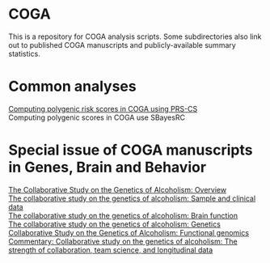 # COGA
This is a repository for COGA analysis scripts. Some subdirectories also link out to published COGA manuscripts and publicly-available summary statistics.

# Common analyses
[Computing polygenic risk scores in COGA using PRS-CS](https://github.com/emmacj/COGA/blob/main/PRS-CS_tutorial)  
Computing polygenic scores in COGA use SBayesRC

# Special issue of COGA manuscripts in Genes, Brain and Behavior
[The Collaborative Study on the Genetics of Alcoholism: Overview](https://onlinelibrary.wiley.com/doi/10.1111/gbb.12864)  
[The collaborative study on the genetics of alcoholism: Sample and clinical data](https://onlinelibrary.wiley.com/doi/10.1111/gbb.12860)  
[The collaborative study on the genetics of alcoholism: Brain function](https://onlinelibrary.wiley.com/doi/10.1111/gbb.12862)  
[The collaborative study on the genetics of alcoholism: Genetics](https://onlinelibrary.wiley.com/doi/10.1111/gbb.12856)  
[Collaborative Study on the Genetics of Alcoholism: Functional genomics](https://onlinelibrary.wiley.com/doi/10.1111/gbb.12855)  
[Commentary: Collaborative study on the genetics of alcoholism: The strength of collaboration, team science, and longitudinal data](https://onlinelibrary.wiley.com/doi/10.1111/gbb.12866)  


